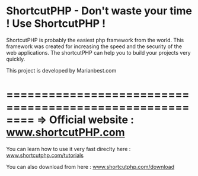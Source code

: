 ShortcutPHP - Don't waste your time !  Use ShortcutPHP !
========================================================

ShortcutPHP is probably the easiest php framework from the world.
This framework was created for increasing the speed and the security of the web applications. 
The shortcutPHP can help you to build your projects very quickly.

This project is developed by Marianbest.com

========================================================
=> Official website : www.shortcutPHP.com
========================================================

You can learn how to use it very fast  direclty here :
www.shortcutphp.com/tutorials

You can also download from here :
www.shortcutphp.com/download



